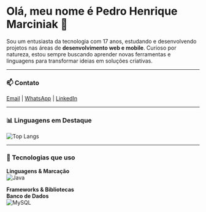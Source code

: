 # Olá, meu nome é Pedro Henrique Marciniak 👋

Sou um entusiasta da tecnologia com 17 anos, estudando e desenvolvendo projetos nas áreas de **desenvolvimento web e mobile**. Curioso por natureza, estou sempre buscando aprender novas ferramentas e linguagens para transformar ideias em soluções criativas.

---

### 📫 Contato  
[Email](mailto:marciniakpedrohenrique@gmail.com) | [WhatsApp](https://wa.me/47984558107) | [LinkedIn](https://www.linkedin.com/in/pedro-henrique-marciniak-011b5a2bb/)

---

### 📊 Linguagens em Destaque  
![Top Langs](https://github-readme-stats.vercel.app/api/top-langs/?username=pedraomk&layout=compact&theme=tokyonight)

---

### 🚀 Tecnologias que uso  

**Linguagens & Marcação**  
![Java](https://img.shields.io/badge/Java-red?style=flat&logo=java)  

**Frameworks & Bibliotecas**  
**Banco de Dados**  
![MySQL](https://img.shields.io/badge/MySQL-005C84?style=flat&logo=mysql&logoColor=white)  

